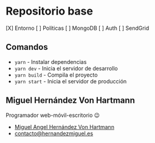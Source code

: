# Repositorio base

[X] Entorno
[ ] Políticas
[ ] MongoDB
[ ] Auth
[ ] SendGrid

## Comandos

-   `yarn` - Instalar dependencias
-   `yarn dev` - Inicia el servidor de desarrollo
-   `yarn build` - Compila el proyecto
-   `yarn start` - Inicia el servidor de producción

## Miguel Hernández Von Hartmann

Programador web-móvil-escritorio :wink:

-   [Miguel Angel Hernández Von Hartmann](https://hernandezmiguel.es)
-   [contacto@hernandezmiguel.es](maito:contacto@hernandezmiguel.es)

